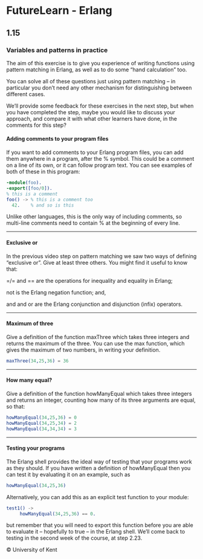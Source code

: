 # FutureLearn - Erlang

## 1.15

### Variables and patterns in practice

The aim of this exercise is to give you experience of writing functions using pattern matching in Erlang, as well as to do some “hand calculation” too.

You can solve all of these questions just using pattern matching – in particular you don’t need any other mechanism for distinguishing between different cases.

We’ll provide some feedback for these exercises in the next step, but when you have completed the step, maybe you would like to discuss your approach, and compare it with what other learners have done, in the comments for this step?

#### Adding comments to your program files

If you want to add comments to your Erlang program files, you can add them anywhere in a program, after the % symbol. This could be a comment on a line of its own, or it can follow program text. You can see examples of both of these in this program:

```erlang
-module(foo).
-export([foo/0]).
% this is a comment
foo() -> % this is a comment too
  42.    % and so is this
```

Unlike other languages, this is the only way of including comments, so multi-line comments need to contain % at the beginning of every line.

---

#### Exclusive or

In the previous video step on pattern matching we saw two ways of defining “exclusive or”. Give at least three others. You might find it useful to know that:

=/= and == are the operations for inequality and equality in Erlang;

not is the Erlang negation function; and,

and and or are the Erlang conjunction and disjunction (infix) operators.

---

#### Maximum of three

Give a definition of the function maxThree which takes three integers and returns the maximum of the three. You can use the max function, which gives the maximum of two numbers, in writing your definition.

```erlang
maxThree(34,25,36) = 36
```

---

#### How many equal?

Give a definition of the function howManyEqual which takes three integers and returns an integer, counting how many of its three arguments are equal, so that:

```erlang
howManyEqual(34,25,36) = 0
howManyEqual(34,25,34) = 2
howManyEqual(34,34,34) = 3
```

---

#### Testing your programs

The Erlang shell provides the ideal way of testing that your programs work as they should. If you have written a definition of howManyEqual then you can test it by evaluating it on an example, such as

```erlang
howManyEqual(34,25,36)
```

Alternatively, you can add this as an explicit test function to your module:

```erlang
test1() ->
     howManyEqual(34,25,36) == 0.
```

but remember that you will need to export this function before you are able to evaluate it – hopefully to true – in the Erlang shell. We’ll come back to testing in the second week of the course, at step 2.23.

© University of Kent

